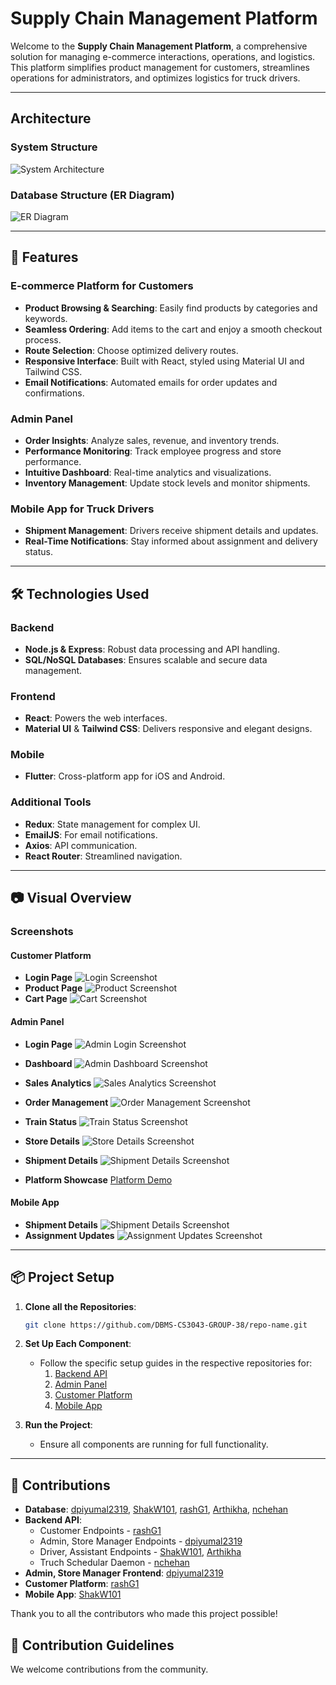 # Supply Chain Management Platform

Welcome to the **Supply Chain Management Platform**, a comprehensive solution for managing e-commerce interactions, operations, and logistics. This platform simplifies product management for customers, streamlines operations for administrators, and optimizes logistics for truck drivers.

---

## Architecture

### System Structure

![System Architecture](/images/Architecture.jpeg)

### Database Structure (ER Diagram)

![ER Diagram](/images/ER%20Diagram.png)

---

## 🚀 Features

### E-commerce Platform for Customers

-   **Product Browsing & Searching**: Easily find products by categories and keywords.
-   **Seamless Ordering**: Add items to the cart and enjoy a smooth checkout process.
-   **Route Selection**: Choose optimized delivery routes.
-   **Responsive Interface**: Built with React, styled using Material UI and Tailwind CSS.
-   **Email Notifications**: Automated emails for order updates and confirmations.

### Admin Panel

-   **Order Insights**: Analyze sales, revenue, and inventory trends.
-   **Performance Monitoring**: Track employee progress and store performance.
-   **Intuitive Dashboard**: Real-time analytics and visualizations.
-   **Inventory Management**: Update stock levels and monitor shipments.

### Mobile App for Truck Drivers

-   **Shipment Management**: Drivers receive shipment details and updates.
-   **Real-Time Notifications**: Stay informed about assignment and delivery status.

---

## 🛠 Technologies Used

### Backend

-   **Node.js & Express**: Robust data processing and API handling.
-   **SQL/NoSQL Databases**: Ensures scalable and secure data management.

### Frontend

-   **React**: Powers the web interfaces.
-   **Material UI** & **Tailwind CSS**: Delivers responsive and elegant designs.

### Mobile

-   **Flutter**: Cross-platform app for iOS and Android.

### Additional Tools

-   **Redux**: State management for complex UI.
-   **EmailJS**: For email notifications.
-   **Axios**: API communication.
-   **React Router**: Streamlined navigation.

---

## 📷 Visual Overview

### Screenshots

#### Customer Platform

-   **Login Page**
    ![Login Screenshot](/images/Screenshot%202024-12-11%20165846.png)
-   **Product Page**
    ![Product Screenshot](/images/Screenshot%202024-12-11%20170017.png)
-   **Cart Page**
    ![Cart Screenshot](/images/Screenshot%202024-12-11%20170043.png)

#### Admin Panel

-   **Login Page**
    ![Admin Login Screenshot](/images/Screenshot%202024-12-11%20170409.png)
-   **Dashboard**
    ![Admin Dashboard Screenshot](/images/Screenshot%202024-12-11%20170823.png)
-   **Sales Analytics**
    ![Sales Analytics Screenshot](/images/Screenshot%202024-12-11%20170915.png)
-   **Order Management**
    ![Order Management Screenshot](/images/Screenshot%202024-12-11%20171149.png)
-   **Train Status**
    ![Train Status Screenshot](/images/Screenshot%202024-12-11%20171023.png)
-   **Store Details**
    ![Store Details Screenshot](/images/StoreDetails.png)
-   **Shipment Details**
    ![Shipment Details Screenshot](/images/Screenshot%202024-12-11%20171231.png)

-   **Platform Showcase**
    [Platform Demo](https://youtu.be/-bgOPcxjmuA)

#### Mobile App

-   **Shipment Details**
    ![Shipment Details Screenshot](path/to/shipment_details.png)
-   **Assignment Updates**
    ![Assignment Updates Screenshot](path/to/assignment_updates.png)

---

## 📦 Project Setup

1. **Clone all the Repositories**:

    ```bash
    git clone https://github.com/DBMS-CS3043-GROUP-38/repo-name.git
    ```

2. **Set Up Each Component**:

    - Follow the specific setup guides in the respective repositories for:
        1. [Backend API](https://github.com/DBMS-CS3043-GROUP-38/SCMS-API)
        2. [Admin Panel](https://github.com/DBMS-CS3043-GROUP-38/Admin-Dashboard-Front-End)
        3. [Customer Platform](https://github.com/DBMS-CS3043-GROUP-38/E-Commerce-Platform) 
        4. [Mobile App](https://github.com/DBMS-CS3043-GROUP-38/SCMS-Flutter-Frontend)

3. **Run the Project**:
    - Ensure all components are running for full functionality.

---

## 🤝 Contributions

- **Database**: [dpiyumal2319](https://github.com/dpiyumal2319), [ShakW101](https://github.com/ShakW101), [rashG1](https://github.com/rashG1), [Arthikha](https://github.com/Arthikha), [nchehan](https://github.com/nchehan)
- **Backend API**:
  - Customer Endpoints - [rashG1](https://github.com/rashG1)
  - Admin, Store Manager Endpoints - [dpiyumal2319](https://github.com/dpiyumal2319)
  - Driver, Assistant Endpoints - [ShakW101](https://github.com/ShakW101), [Arthikha](https://github.com/Arthikha)
  - Truch Schedular Daemon - [nchehan](https://github.com/nchehan)
- **Admin, Store Manager Frontend**: [dpiyumal2319](https://github.com/dpiyumal2319)
- **Customer Platform**: [rashG1](https://github.com/rashG1)
- **Mobile App**: [ShakW101](https://github.com/ShakW101)

Thank you to all the contributors who made this project possible!

## 🧩 Contribution Guidelines
We welcome contributions from the community.